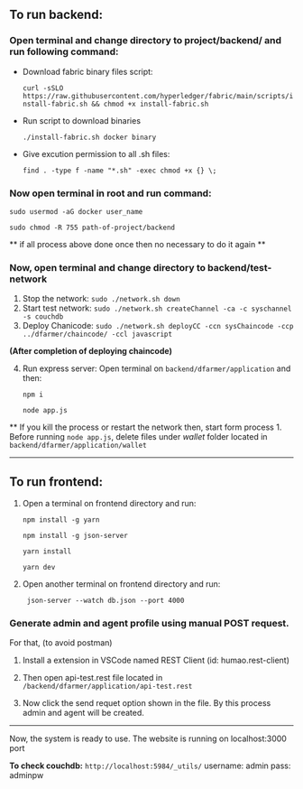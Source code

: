 ## To run backend:

### Open terminal and change directory to project/backend/ and run following command:

- Download fabric binary files script:

  `curl -sSLO https://raw.githubusercontent.com/hyperledger/fabric/main/scripts/install-fabric.sh && chmod +x install-fabric.sh`

- Run script to download binaries

  `./install-fabric.sh docker binary`

- Give excution permission to all .sh files:

  `find . -type f -name "*.sh" -exec chmod +x {} \;`

### Now open terminal in root and run command:

`sudo usermod -aG docker user_name`

`sudo chmod -R 755 path-of-project/backend`

** if all process above done once then no necessary to do it again **

### Now, open terminal and change directory to backend/test-network

1. Stop the network:
   `sudo ./network.sh down`
2. Start test network:
   `sudo ./network.sh createChannel -ca -c syschannel -s couchdb`
3. Deploy Chanicode:
   `sudo ./network.sh deployCC -ccn sysChaincode -ccp ../dfarmer/chaincode/ -ccl javascript`

**(After completion of deploying chaincode)**

4. Run express server: Open terminal on `backend/dfarmer/application` and then:

   `npm i`

   `node app.js`

\*\* If you kill the process or restart the network then, start form process 1. Before running `node app.js`, delete files under _wallet_ folder located in `backend/dfarmer/application/wallet`

---

## To run frontend:

1. Open a terminal on frontend directory and run:

   `npm install -g yarn`

   `npm install -g json-server`

   `yarn install`

   `yarn dev`

2. Open another terminal on frontend directory and run:

   ` json-server --watch db.json --port 4000`

### Generate admin and agent profile using manual POST request.

For that, (to avoid postman)

1. Install a extension in VSCode named REST Client (id: humao.rest-client)

2. Then open api-test.rest file located in `/backend/dfarmer/application/api-test.rest`

3. Now click the send requet option shown in the file.
   By this process admin and agent will be created.

---

Now, the system is ready to use. The website is running on localhost:3000 port

**To check couchdb:**
`http://localhost:5984/_utils/`
username: admin
pass: adminpw
